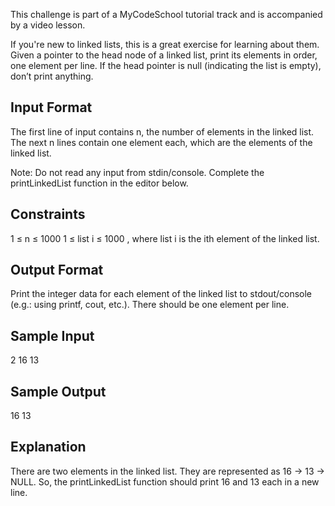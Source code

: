 This challenge is part of a MyCodeSchool tutorial track and is accompanied by a video lesson.

If you're new to linked lists, this is a great exercise for learning about them. Given a pointer to the head node of a linked list, print its elements in order, one element per line. If the head pointer is null (indicating the list is empty), don’t print anything.

## Input Format

The first line of input contains n, the number of elements in the linked list.
The next n lines contain one element each, which are the elements of the linked list.

Note: Do not read any input from stdin/console. Complete the printLinkedList function in the editor below.

## Constraints
1 ≤ n ≤ 1000
1 ≤ list i ≤ 1000 , where list i  is the ith element of the linked list.

## Output Format
Print the integer data for each element of the linked list to stdout/console (e.g.: using printf, cout, etc.). There should be one element per line.

## Sample Input
2
16
13

## Sample Output
16
13

## Explanation
There are two elements in the linked list. They are represented as 16 -> 13 -> NULL. So, the printLinkedList function should print 16 and 13 each in a new line.
